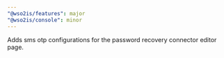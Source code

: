 ```yaml
---
"@wso2is/features": major
"@wso2is/console": minor
---
```


Adds sms otp configurations for the password recovery connector editor page.
